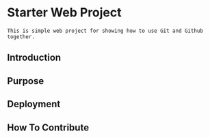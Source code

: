 # Starter Web Project
	This is simple web project for showing how to use Git and Github together.

## Introduction

## Purpose

## Deployment

## How To Contribute